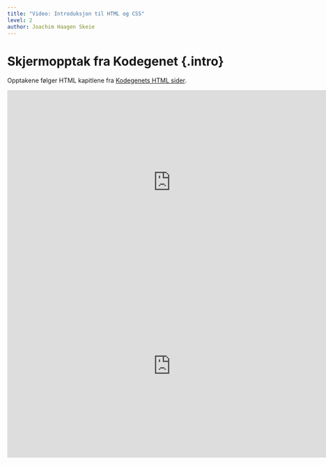 ```yaml
---
title: "Video: Introduksjon til HTML og CSS"
level: 2
author: Joachim Haagen Skeie
---
```


# Skjermopptak fra Kodegenet {.intro}
Opptakene følger HTML kapitlene fra [Kodegenets HTML sider](https://kodegenet.no/track/javascript/courses/html5).

<div class="video-container">
<iframe src="https://player.vimeo.com/video/109502826" width="750" height="421" frameborder="0" allowfullscreen></iframe>
</div>

<div class="video-container">
<iframe src="https://player.vimeo.com/video/111312141" width="750" height="421" frameborder="0" allowfullscreen></iframe>
</div>
